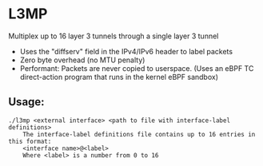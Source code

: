 # L3MP
Multiplex up to 16 layer 3 tunnels through a single layer 3 tunnel
- Uses the "diffserv" field in the IPv4/IPv6 header to label packets
- Zero byte overhead (no MTU penalty)
- Performant: Packets are never copied to userspace.
(Uses an eBPF TC direct-action program that runs in the kernel eBPF sandbox)

## Usage:
```
./l3mp <external interface> <path to file with interface-label definitions>
    The interface-label definitions file contains up to 16 entries in this format:
    <interface name>@<label>
    Where <label> is a number from 0 to 16
```